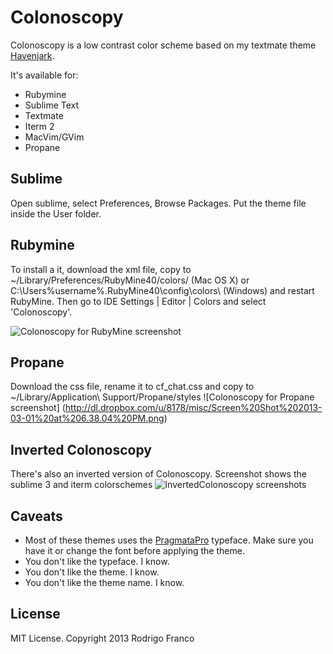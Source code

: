 Colonoscopy
===========

Colonoscopy is a low contrast color scheme based on my textmate theme [Havenjark](https://github.com/caffo/havenjark).

It's available for:

* Rubymine
* Sublime Text
* Textmate
* Iterm 2
* MacVim/GVim
* Propane

## Sublime
Open sublime, select Preferences, Browse Packages. Put the theme file inside the User folder.

## Rubymine
To install a it, download the xml file, copy to ~/Library/Preferences/RubyMine40/colors/ (Mac OS X) or C:\Users\%username%.RubyMine40\config\colors\ (Windows) and restart RubyMine. Then go to IDE Settings | Editor | Colors and select 'Colonoscopy'.

![Colonoscopy for RubyMine screenshot](http://caffo.baconfile.com.s3.amazonaws.com/colonoscopy.png)

## Propane

Download the css file, rename it to cf_chat.css and copy to ~/Library/Application\ Support/Propane/styles
![Colonoscopy for Propane screenshot]
(http://dl.dropbox.com/u/8178/misc/Screen%20Shot%202013-03-01%20at%206.38.04%20PM.png)


## Inverted Colonoscopy
There's also an inverted version of Colonoscopy. Screenshot shows the sublime 3 and iterm colorschemes
![InvertedColonoscopy screenshots](http://dl.dropboxusercontent.com/u/8178/Screenshots/s18sguop7wj9.png)


## Caveats

* Most of these themes uses the [PragmataPro](http://www.fsd.it/fonts/pragmatapro.htm) typeface. Make sure you have it or change the font before applying the theme.
* You don't like the typeface. I know.
* You don't like the theme. I know.
* You don't like the theme name. I know.

## License

MIT License. Copyright 2013 Rodrigo Franco
